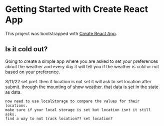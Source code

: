 # Getting Started with Create React App

This project was bootstrapped with [Create React App](https://github.com/facebook/create-react-app).

## Is it cold out?

Going to create a simple app where you are asked to set your preferences about the weather and every day it will tell you if the weather is cold or not based on your preference.




3/11/22
    set pref. 
    then if location is not set it will ask to set location after submit. 
    through the mounting of show weather.
    that data is set in the state as data.

    now need to use localStorage to compare the values for their locations.
    make sure if your local storage is set but location isnt it still asks.
    find a way to not track location?? set location?